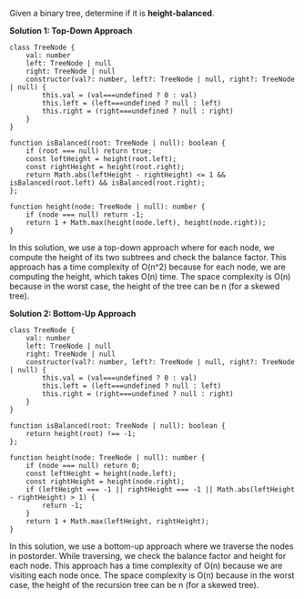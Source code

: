 Given a binary tree, determine if it is **height-balanced**.

**Solution 1: Top-Down Approach**

```tsx
class TreeNode {
    val: number
    left: TreeNode | null
    right: TreeNode | null
    constructor(val?: number, left?: TreeNode | null, right?: TreeNode | null) {
        this.val = (val===undefined ? 0 : val)
        this.left = (left===undefined ? null : left)
        this.right = (right===undefined ? null : right)
    }
}

function isBalanced(root: TreeNode | null): boolean {
    if (root === null) return true;
    const leftHeight = height(root.left);
    const rightHeight = height(root.right);
    return Math.abs(leftHeight - rightHeight) <= 1 && isBalanced(root.left) && isBalanced(root.right);
};

function height(node: TreeNode | null): number {
    if (node === null) return -1;
    return 1 + Math.max(height(node.left), height(node.right));
}

```

In this solution, we use a top-down approach where for each node, we compute the height of its two subtrees and check the balance factor. This approach has a time complexity of O(n^2) because for each node, we are computing the height, which takes O(n) time. The space complexity is O(n) because in the worst case, the height of the tree can be n (for a skewed tree).

**Solution 2: Bottom-Up Approach**

```tsx
class TreeNode {
    val: number
    left: TreeNode | null
    right: TreeNode | null
    constructor(val?: number, left?: TreeNode | null, right?: TreeNode | null) {
        this.val = (val===undefined ? 0 : val)
        this.left = (left===undefined ? null : left)
        this.right = (right===undefined ? null : right)
    }
}

function isBalanced(root: TreeNode | null): boolean {
    return height(root) !== -1;
};

function height(node: TreeNode | null): number {
    if (node === null) return 0;
    const leftHeight = height(node.left);
    const rightHeight = height(node.right);
    if (leftHeight === -1 || rightHeight === -1 || Math.abs(leftHeight - rightHeight) > 1) {
        return -1;
    }
    return 1 + Math.max(leftHeight, rightHeight);
}

```

In this solution, we use a bottom-up approach where we traverse the nodes in postorder. While traversing, we check the balance factor and height for each node. This approach has a time complexity of O(n) because we are visiting each node once. The space complexity is O(n) because in the worst case, the height of the recursion tree can be n (for a skewed tree).